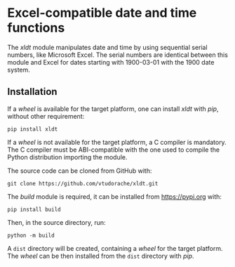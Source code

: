 # Excel-compatible date and time functions

The _xldt_ module manipulates date and time by using sequential serial
numbers, like Microsoft Excel. The serial numbers are identical between
this module and Excel for dates starting with 1900-03-01 with the 1900
date system.

## Installation

If a _wheel_ is available for the target platform, one can install _xldt_ 
with _pip_, without other requirement:
```
pip install xldt
```
If a _wheel_ is not available for the target platform, a C compiler is
mandatory. The C compiler must be ABI-compatible with the one used to
compile the Python distribution importing the module. 

The source code can be cloned from GitHub with:
```
git clone https://github.com/vtudorache/xldt.git
```
The _build_ module is required, it can be installed from https://pypi.org 
with:
```
pip install build
```
Then, in the source directory, run:
```
python -m build
```
A `dist` directory will be created, containing a _wheel_ for the target
platform. The _wheel_ can be then installed from the `dist` directory
with _pip_.
